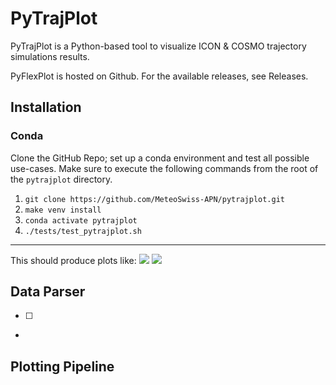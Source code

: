 # PyTrajPlot
PyTrajPlot is a Python-based tool to visualize ICON & COSMO trajectory simulations results.

PyFlexPlot is hosted on Github. For the available releases, see Releases.
## Installation
### Conda
Clone the GitHub Repo; set up a conda environment and test all possible use-cases. Make sure to execute the following commands from the root of the `pytrajplot` directory.

1. `git clone https://github.com/MeteoSwiss-APN/pytrajplot.git`
2. `make venv install`
3. `conda activate pytrajplot`
4. `./tests/test_pytrajplot.sh`

---
This should produce plots like:
![](https://i.imgur.com/Zp4F9Z7.jpg)
![](https://i.imgur.com/4WvLK1x.jpg)


## Data Parser
- [ ]
-

## Plotting Pipeline
